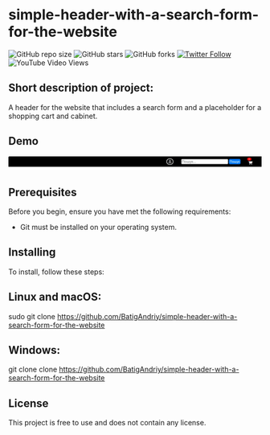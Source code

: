 # simple-header-with-a-search-form-for-the-website

![GitHub repo size](https://img.shields.io/github/repo-size/BatigAndriy/footer-2)
![GitHub stars](https://img.shields.io/github/stars/BatigAndriy/footer-2?style=social)
![GitHub forks](https://img.shields.io/github/forks/BatigAndriy/footer-2?style=social)
[![Twitter Follow](https://img.shields.io/twitter/follow/yourtwitterhandle?style=social)](https://twitter.com/yourtwitterhandle)
![YouTube Video Views](https://img.shields.io/youtube/views/dQw4w9WgXcQ?style=social)

## Short description of project:
A header for the website that includes a search form and a placeholder for a shopping cart and cabinet.

## Demo
![-](хедер_1.jpg)

## Prerequisites
Before you begin, ensure you have met the following requirements:
- Git must be installed on your operating system.

## Installing
To install, follow these steps:

## Linux and macOS:
sudo git clone https://github.com/BatigAndriy/simple-header-with-a-search-form-for-the-website

## Windows:
git clone clone https://github.com/BatigAndriy/simple-header-with-a-search-form-for-the-website

## License
This project is free to use and does not contain any license.

